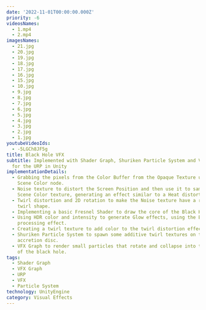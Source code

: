 ```yaml
---
date: '2022-11-01T00:00:00.000Z'
priority: -6
videosNames:
  - 1.mp4
  - 2.mp4
imagesNames:
  - 21.jpg
  - 20.jpg
  - 19.jpg
  - 18.jpg
  - 17.jpg
  - 16.jpg
  - 15.jpg
  - 10.jpg
  - 9.jpg
  - 8.jpg
  - 7.jpg
  - 6.jpg
  - 5.jpg
  - 4.jpg
  - 3.jpg
  - 2.jpg
  - 1.jpg
youtubeVideoIds:
  - -5LGCh8JF5g
title: Black Hole VFX
subtitle: Implemented with Shader Graph, Shuriken Particle System and VFX Graph
  for the URP in Unity
implementationDetails:
  - Grabbing the pixels from the Color Buffer from the Opaque Texture using the
    Scene Color node.
  - Noise texture to distort the Screen Position and then use it to sample the
    Scene Color texture, generating an effect similar to a Heat distortion.
  - Twirl distortion and 2D rotation to make the Noise texture have a rotation
    twirl shape.
  - Implementing a basic Fresnel Shader to draw the core of the Black Hole.
  - Using HDR color and intensity to generate Glow effects, using the Bloom post
    processing effect.
  - Creating a twirl texture to add color to the twirl distortion effect.
  - Shuriken Particle System to spawn some additive twirl textures on the
    accretion disc.
  - VFX Graph to render small particles that rotate and collapse into the center
    of the black hole.
tags:
  - Shader Graph
  - VFX Graph
  - URP
  - VFX
  - Particle System
technology: UnityEngine
category: Visual Effects
---
```

